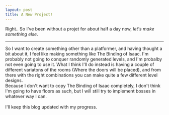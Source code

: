 ```yaml
---
layout: post
title: A New Project!
---
```


Right.. So I've been without a projet for about half a day now, *let's make something else*.

-----

So I want to create something other than a platformer, and having thought a bit about it, I feel like making something like The Binding of Isaac. I'm probably not going to conquer randomly generated levels, and I'm probalby not even going to use it. What I think I'll do instead is having a couple of different variatons of the rooms (Where the doors will be placed), and from there with the right combinations you can make  quite a few different level designs. 
<br>
Because I don't want to copy The Binding of Isaac completely, I don't think I'm going to have floors as such, but I will still try to implement bosses in whatever way I can. 
<br><br>
I'll keep this blog updated with my progress.
